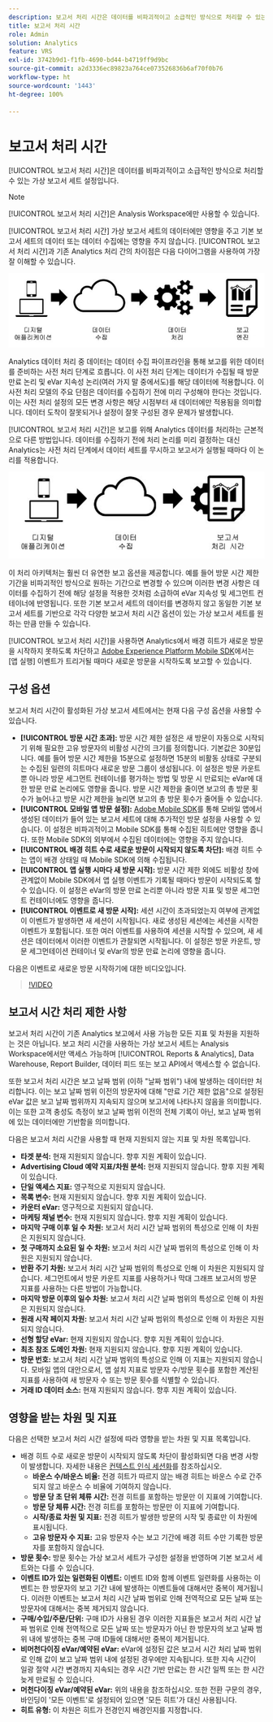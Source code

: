 ```yaml
---
description: 보고서 처리 시간은 데이터를 비파괴적이고 소급적인 방식으로 처리할 수 있는 가상 보고서 세트 설정입니다.
title: 보고서 처리 시간
role: Admin
solution: Analytics
feature: VRS
exl-id: 3742b9d1-f1fb-4690-bd44-b4719ff9d9bc
source-git-commit: a2d3336ec89823a764ce073526836b6af70f0b76
workflow-type: ht
source-wordcount: '1443'
ht-degree: 100%

---
```


# 보고서 처리 시간

[!UICONTROL 보고서 처리 시간]은 데이터를 비파괴적이고 소급적인 방식으로 처리할 수 있는 가상 보고서 세트 설정입니다.

>[!NOTE]
>
>[!UICONTROL 보고서 처리 시간]은 Analysis Workspace에만 사용할 수 있습니다.

[!UICONTROL 보고서 처리 시간] 가상 보고서 세트의 데이터에만 영향을 주고 기본 보고서 세트의 데이터 또는 데이터 수집에는 영향을 주지 않습니다. [!UICONTROL 보고서 처리 시간]과 기존 Analytics 처리 간의 차이점은 다음 다이어그램을 사용하여 가장 잘 이해할 수 있습니다.

![Google1](assets/google1.jpg)

Analytics 데이터 처리 중 데이터는 데이터 수집 파이프라인을 통해 보고를 위한 데이터를 준비하는 사전 처리 단계로 흐릅니다. 이 사전 처리 단계는 데이터가 수집될 때 방문 만료 논리 및 eVar 지속성 논리(여러 가지 말 중에서도)를 해당 데이터에 적용합니다. 이 사전 처리 모델의 주요 단점은 데이터를 수집하기 전에 미리 구성해야 한다는 것입니다. 이는 사전 처리 설정의 모든 변경 사항은 해당 시점부터 새 데이터에만 적용됨을 의미합니다. 데이터 도착이 잘못되거나 설정이 잘못 구성된 경우 문제가 발생합니다.

[!UICONTROL 보고서 처리 시간]은 보고를 위해 Analytics 데이터를 처리하는 근본적으로 다른 방법입니다. 데이터를 수집하기 전에 처리 논리를 미리 결정하는 대신 Analytics는 사전 처리 단계에서 데이터 세트를 무시하고 보고서가 실행될 때마다 이 논리를 적용합니다.

![Google2](assets/google2.jpg)

이 처리 아키텍처는 훨씬 더 유연한 보고 옵션을 제공합니다. 예를 들어 방문 시간 제한 기간을 비파괴적인 방식으로 원하는 기간으로 변경할 수 있으며 이러한 변경 사항은 데이터를 수집하기 전에 해당 설정을 적용한 것처럼 소급하여 eVar 지속성 및 세그먼트 컨테이너에 반영됩니다. 또한 기본 보고서 세트의 데이터를 변경하지 않고 동일한 기본 보고서 세트를 기반으로 각각 다양한 보고서 처리 시간 옵션이 있는 가상 보고서 세트를 원하는 만큼 만들 수 있습니다.

[!UICONTROL 보고서 처리 시간]을 사용하면 Analytics에서 배경 히트가 새로운 방문을 시작하지 못하도록 차단하고 [Adobe Experience Platform Mobile SDK](https://experienceleague.adobe.com/docs/mobile.html?lang=ko-KR)에서는 [앱 실행] 이벤트가 트리거될 때마다 새로운 방문을 시작하도록 보고할 수 있습니다.

## 구성 옵션

보고서 처리 시간이 활성화된 가상 보고서 세트에서는 현재 다음 구성 옵션을 사용할 수 있습니다.

* **[!UICONTROL 방문 시간 초과]:** 방문 시간 제한 설정은 새 방문이 자동으로 시작되기 위해 필요한 고유 방문자의 비활성 시간의 크기를 정의합니다. 기본값은 30분입니다. 예를 들어 방문 시간 제한을 15분으로 설정하면 15분의 비활동 상태로 구분되는 수집된 일련의 히트마다 새로운 방문 그룹이 생성됩니다. 이 설정은 방문 카운트뿐 아니라 방문 세그먼트 컨테이너를 평가하는 방법 및 방문 시 만료되는 eVar에 대한 방문 만료 논리에도 영향을 줍니다. 방문 시간 제한을 줄이면 보고의 총 방문 횟수가 늘어나고 방문 시간 제한을 늘리면 보고의 총 방문 횟수가 줄어들 수 있습니다.
* **[!UICONTROL 모바일 앱 방문 설정]:** [Adobe Mobile SDK](https://experienceleague.adobe.com/docs/mobile.html?lang=ko-KR)를 통해 모바일 앱에서 생성된 데이터가 들어 있는 보고서 세트에 대해 추가적인 방문 설정을 사용할 수 있습니다. 이 설정은 비파괴적이고 Mobile SDK를 통해 수집된 히트에만 영향을 줍니다. 또한 Mobile SDK의 외부에서 수집된 데이터에는 영향을 주지 않습니다.
* **[!UICONTROL 배경 히트 수로 새로운 방문이 시작되지 않도록 차단]:** 배경 히트 수는 앱이 배경 상태일 때 Mobile SDK에 의해 수집됩니다.
* **[!UICONTROL 앱 실행 시마다 새 방문 시작]:** 방문 시간 제한 외에도 비활성 창에 관계없이 Mobile SDK에서 앱 실행 이벤트가 기록될 때마다 방문이 시작되도록 할 수 있습니다. 이 설정은 eVar의 방문 만료 논리뿐 아니라 방문 지표 및 방문 세그먼트 컨테이너에도 영향을 줍니다.
* **[!UICONTROL 이벤트로 새 방문 시작]:** 세션 시간이 초과되었는지 여부에 관계없이 이벤트가 발생하면 새 세션이 시작됩니다. 새로 생성된 세션에는 세션을 시작한 이벤트가 포함됩니다. 또한 여러 이벤트를 사용하여 세션을 시작할 수 있으며, 새 세션은 데이터에서 이러한 이벤트가 관찰되면 시작됩니다. 이 설정은 방문 카운트, 방문 세그먼테이션 컨테이너 및 eVar의 방문 만료 논리에 영향을 줍니다.

다음은 이벤트로 새로운 방문 시작하기에 대한 비디오입니다.

>[!VIDEO](https://video.tv.adobe.com/v/23129/?quality=12)

## 보고서 시간 처리 제한 사항

보고서 처리 시간이 기존 Analytics 보고에서 사용 가능한 모든 지표 및 차원을 지원하는 것은 아닙니다. 보고 처리 시간을 사용하는 가상 보고서 세트는 Analysis Workspace에서만 액세스 가능하며 [!UICONTROL Reports &amp; Analytics], Data Warehouse, Report Builder, 데이터 피드 또는 보고 API에서 액세스할 수 없습니다.

또한 보고서 처리 시간은 보고 날짜 범위 (이하 &quot;날짜 범위&quot;) 내에 발생하는 데이터만 처리합니다. 이는 보고 날짜 범위 이전의 방문자에 대해 &quot;만료 기간 제한 없음&quot;으로 설정된 eVar 값은 보고 날짜 범위까지 지속되지 않으며 보고서에 나타나지 않음을 의미합니다. 이는 또한 고객 충성도 측정이 보고 날짜 범위 이전의 전체 기록이 아닌, 보고 날짜 범위에 있는 데이터에만 기반함을 의미합니다.

다음은 보고서 처리 시간을 사용할 때 현재 지원되지 않는 지표 및 차원 목록입니다.

* **타겟 분석:** 현재 지원되지 않습니다. 향후 지원 계획이 있습니다.
* **Advertising Cloud 예약 지표/차원 분석:** 현재 지원되지 않습니다. 향후 지원 계획이 있습니다.
* **단일 액세스 지표:** 영구적으로 지원되지 않습니다.
* **목록 변수:** 현재 지원되지 않습니다. 향후 지원 계획이 있습니다.
* **카운터 eVar:** 영구적으로 지원되지 않습니다.
* **마케팅 채널 변수:** 현재 지원되지 않습니다. 향후 지원 계획이 있습니다.
* **마지막 구매 이후 일 수 차원:** 보고서 처리 시간 날짜 범위의 특성으로 인해 이 차원은 지원되지 않습니다.
* **첫 구매까지 소요된 일 수 차원:** 보고서 처리 시간 날짜 범위의 특성으로 인해 이 차원은 지원되지 않습니다.
* **반환 주기 차원:** 보고서 처리 시간 날짜 범위의 특성으로 인해 이 차원은 지원되지 않습니다. 세그먼트에서 방문 카운트 지표를 사용하거나 막대 그래프 보고서의 방문 지표를 사용하는 다른 방법이 가능합니다.
* **마지막 방문 이후의 일수 차원:** 보고서 처리 시간 날짜 범위의 특성으로 인해 이 차원은 지원되지 않습니다.
* **원래 시작 페이지 차원:** 보고서 처리 시간 날짜 범위의 특성으로 인해 이 차원은 지원되지 않습니다.
* **선형 할당 eVar:** 현재 지원되지 않습니다. 향후 지원 계획이 있습니다.
* **최초 참조 도메인 차원:** 현재 지원되지 않습니다. 향후 지원 계획이 있습니다.
* **방문 번호:** 보고서 처리 시간 날짜 범위의 특성으로 인해 이 지표는 지원되지 않습니다. 모바일 앱의 대안으로서, 앱 설치 지표로 방문자 수/방문 횟수를 포함한 계산된 지표를 사용하여 새 방문자 수 또는 방문 횟수를 식별할 수 있습니다.
* **거래 ID 데이터 소스:** 현재 지원되지 않습니다. 향후 지원 계획이 있습니다.

## 영향을 받는 차원 및 지표

다음은 선택한 보고서 처리 시간 설정에 따라 영향을 받는 차원 및 지표 목록입니다.

* 배경 히트 수로 새로운 방문이 시작되지 않도록 차단이 활성화되면 다음 변경 사항이 발생합니다. 자세한 내용은 [컨텍스트 인식 세션화](vrs-mobile-visit-processing.md)를 참조하십시오.
   * **바운스 수/바운스 비율:** 전경 히트가 따르지 않는 배경 히트는 바운스 수로 간주되지 않고 바운스 수 비율에 기여하지 않습니다.
   * **방문 당 초 단위 체류 시간:** 전경 히트를 포함하는 방문만 이 지표에 기여합니다.
   * **방문 당 체류 시간:** 전경 히트를 포함하는 방문만 이 지표에 기여합니다.
   * **시작/종료 차원 및 지표:** 전경 히트가 발생한 방문의 시작 및 종료만 이 차원에 표시됩니다.
   * **고유 방문자 수 지표:** 고유 방문자 수는 보고 기간에 배경 히트 수만 기록한 방문자를 포함하지 않습니다.
* **방문 횟수:** 방문 횟수는 가상 보고서 세트가 구성한 설정을 반영하며 기본 보고서 세트와는 다를 수 있습니다.
* **이벤트 ID가 있는 일련화된 이벤트:** 이벤트 ID와 함께 이벤트 일련화를 사용하는 이벤트는 한 방문자의 보고 기간 내에 발생하는 이벤트들에 대해서만 중복이 제거됩니다. 이러한 이벤트는 보고서 처리 시간 날짜 범위로 인해 전역적으로 모든 날짜 또는 방문자에 대해서는 중복 제거되지 않습니다.
* **구매/수입/주문/단위:** 구매 ID가 사용된 경우 이러한 지표들은 보고서 처리 시간 날짜 범위로 인해 전역적으로 모든 날짜 또는 방문자가 아닌 한 방문자의 보고 날짜 범위 내에 발생하는 중복 구매 ID들에 대해서만 중복이 제거됩니다.
* **비머천다이징 eVar/예약된 eVar:** eVar에 설정된 값은 보고서 시간 처리 날짜 범위로 인해 값이 보고 날짜 범위 내에 설정된 경우에만 지속됩니다. 또한 지속 시간이 일광 절약 시간 변경까지 지속되는 경우 시간 기반 만료는 한 시간 일찍 또는 한 시간 늦게 만료될 수 있습니다.
* **머천다이징 eVar/예약된 eVar:** 위의 내용을 참조하십시오. 또한 전환 구문의 경우, 바인딩이 &#39;모든 이벤트&#39;로 설정되어 있으면 &#39;모든 히트&#39;가 대신 사용됩니다.
* **히트 유형:** 이 차원은 히트가 전경인지 배경인지를 지정합니다.
